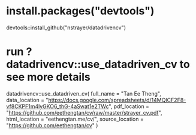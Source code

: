 # install.packages("devtools")
devtools::install_github("nstrayer/datadrivencv")
# run ?datadrivencv::use_datadriven_cv to see more details
datadrivencv::use_datadriven_cv(
  full_name = "Tan Ee Theng",
  data_location = "https://docs.google.com/spreadsheets/d/14MQICF2F8-vf8CKPF1m4lyGKO6_thG-4aSwat1e2TWc",
  pdf_location = "https://github.com/eethengtan/cv/raw/master/strayer_cv.pdf",
  html_location = "eethengtan.me/cv/",
  source_location = "https://github.com/eethengtan/cv"
)

